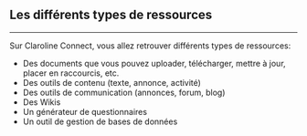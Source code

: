 ## Les différents types de ressources

---

Sur Claroline Connect, vous allez retrouver différents types de ressources:

* Des documents que vous pouvez uploader, télécharger, mettre à jour, placer en raccourcis, etc.
* Des outils de contenu \(texte, annonce, activité\)
* Des outils de communication \(annonces, forum, blog\)
* Des Wikis
* Un générateur de questionnaires
* Un outil de gestion de bases de données

